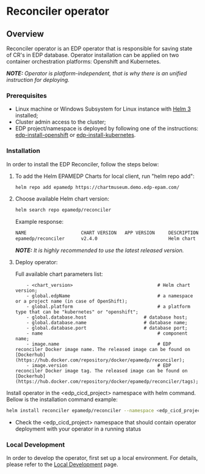 # Reconciler operator

## Overview

Reconciler operator is an EDP operator that is responsible for saving state of CR's in EDP database. Operator installation can be applied on two container orchestration platforms: Openshift and Kubernetes.
                                                                                                     
_**NOTE:** Operator is platform-independent, that is why there is an unified instruction for deploying._

### Prerequisites
* Linux machine or Windows Subsystem for Linux instance with [Helm 3](https://helm.sh/docs/intro/install/) installed;
* Cluster admin access to the cluster;
* EDP project/namespace is deployed by following one of the instructions: [edp-install-openshift](https://github.com/epmd-edp/edp-install/blob/release-2.4/documentation/openshift_install_edp.md#edp-project) or [edp-install-kubernetes](https://github.com/epmd-edp/edp-install/blob/release-2.4/documentation/kubernetes_install_edp.md#edp-namespace).

### Installation
In order to install the EDP Reconciler, follow the steps below:

1. To add the Helm EPAMEDP Charts for local client, run "helm repo add":
     ```bash
     helm repo add epamedp https://chartmuseum.demo.edp-epam.com/
     ```
2. Choose available Helm chart version:
     ```bash
     helm search repo epamedp/reconciler
     ```
   Example response:   
     ```bash
     NAME                    CHART VERSION   APP VERSION     DESCRIPTION
     epamedp/reconciler      v2.4.0                          Helm chart for Golang application/service deplo...
     ```

    _**NOTE:** It is highly recommended to use the latest released version._
    
3. Deploy operator:

    Full available chart parameters list:
    ```
        - <chart_version>                               # Helm chart version;
        - global.edpName                                # a namespace or a project name (in case of OpenShift);
        - global.platform                               # a platform type that can be "kubernetes" or "openshift";
        - global.database.host                     # database host;
        - global.database.name                     # database name;
        - global.database.port                     # database port;
        - name                                          # component name;
        - image.name                                    # EDP reconciler Docker image name. The released image can be found on [Dockerhub](https://hub.docker.com/repository/docker/epamedp/reconciler);
        - image.version                                 # EDP reconciler Docker image tag. The released image can be found on [Dockerhub](https://hub.docker.com/repository/docker/epamedp/reconciler/tags);
    ```
    
Install operator in the <edp_cicd_project> namespace with helm command. Bellow is the installation command example:
```bash
helm install reconciler epamedp/reconciler --namespace <edp_cicd_project> --version <chart_version> --set name=reconciler --set global.edpName=<edp_cicd_project> --set global.platform=<platform_type> --set image.name=epamedp/reconciler --set image.version=<operator_version> 
```
* Check the <edp_cicd_project> namespace that should contain operator deployment with your operator in a running status

### Local Development
In order to develop the operator, first set up a local environment. For details, please refer to the [Local Development](documentation/local-development.md) page.
